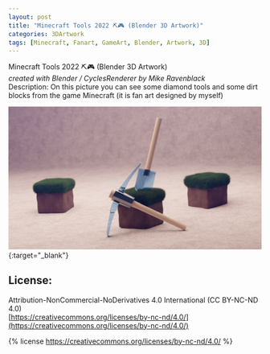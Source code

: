 ```yaml
---
layout: post
title: "Minecraft Tools 2022 ⛏️🎮 (Blender 3D Artwork)"
categories: 3DArtwork
tags: [Minecraft, Fanart, GameArt, Blender, Artwork, 3D]
---
```


Minecraft Tools 2022 ⛏️🎮 (Blender 3D Artwork) \
_created with Blender / CyclesRenderer by Mike Ravenblack_ \
Description: On this picture you can see some diamond tools and some dirt blocks from the game Minecraft (it is fan art designed by myself)

[![Minecraft Tools 2022 (Blender 3D Artwork)](https://raw.githubusercontent.com/0xRavenBlack/0xRavenBlack.github.io/main/images/minecraft_tools_2022.jpg)](https://raw.githubusercontent.com/0xRavenBlack/0xRavenBlack.github.io/main/images/minecraft_tools_2022.jpg){:target="_blank"}
## License:
Attribution-NonCommercial-NoDerivatives 4.0 International (CC BY-NC-ND 4.0) \
[https://creativecommons.org/licenses/by-nc-nd/4.0/](https://creativecommons.org/licenses/by-nc-nd/4.0/)

{% license https://creativecommons.org/licenses/by-nc-nd/4.0/ %}